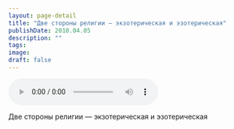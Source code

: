 ```yaml
---
layout: page-detail
title: "Две стороны религии — экзотерическая и эзотерическая"
publishDate: 2010.04.05
description: ""
tags:
image:
draft: false
---
```


<audio title="2010.04.05 - Две стороны религии — экзотерическая и эзотерическая.mp3" src="https://filer-api.advayta.org/v1.0/public/files/72800" controls=""></audio>

 Две стороны религии — экзотерическая и эзотерическая 

  
